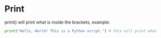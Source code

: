 # Print

print() will print what is inside the brackets, example:
```py
print("Hello, World! This is a Python script.") # this will print what is inside of the brackets
```